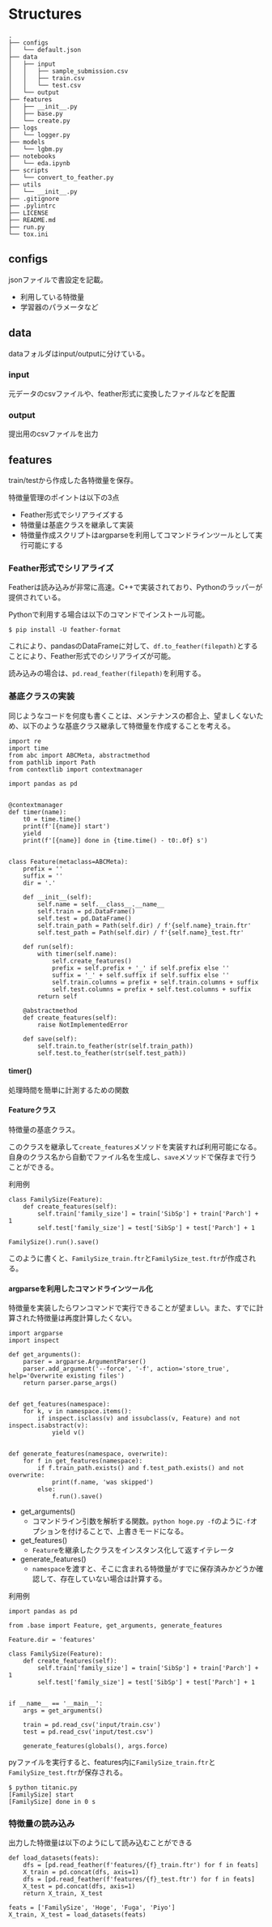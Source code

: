 # Structures
```
.
├── configs
│   └── default.json
├── data
│   ├── input
│   │   ├── sample_submission.csv
│   │   ├── train.csv
│   │   └── test.csv
│   └── output
├── features
│   ├── __init__.py
│   ├── base.py
│   └── create.py
├── logs
│   └── logger.py
├── models
│   └── lgbm.py
├── notebooks
│   └── eda.ipynb
├── scripts
│   └── convert_to_feather.py
├── utils
│   └── __init__.py
├── .gitignore
├── .pylintrc
├── LICENSE
├── README.md
├── run.py
└── tox.ini
```
## configs
jsonファイルで書設定を記載。
* 利用している特徴量
* 学習器のパラメータなど

## data
dataフォルダはinput/outputに分けている。
### input
元データのcsvファイルや、feather形式に変換したファイルなどを配置
### output
提出用のcsvファイルを出力

## features
train/testから作成した各特徴量を保存。

特徴量管理のポイントは以下の3点
* Feather形式でシリアライズする
* 特徴量は基底クラスを継承して実装
* 特徴量作成スクリプトはargparseを利用してコマンドラインツールとして実行可能にする
### Feather形式でシリアライズ
Featherは読み込みが非常に高速。C++で実装されており、Pythonのラッパーが提供されている。

Pythonで利用する場合は以下のコマンドでインストール可能。
```
$ pip install -U feather-format
```
これにより、pandasのDataFrameに対して、`df.to_feather(filepath)`とすることにより、Feather形式でのシリアライズが可能。

読み込みの場合は、`pd.read_feather(filepath)`を利用する。

### 基底クラスの実装
同じようなコードを何度も書くことは、メンテナンスの都合上、望ましくないため、以下のような基底クラス継承して特徴量を作成することを考える。

```
import re
import time
from abc import ABCMeta, abstractmethod
from pathlib import Path
from contextlib import contextmanager

import pandas as pd


@contextmanager
def timer(name):
    t0 = time.time()
    print(f'[{name}] start')
    yield
    print(f'[{name}] done in {time.time() - t0:.0f} s')


class Feature(metaclass=ABCMeta):
    prefix = ''
    suffix = ''
    dir = '.'
    
    def __init__(self):
        self.name = self.__class__.__name__
        self.train = pd.DataFrame()
        self.test = pd.DataFrame()
        self.train_path = Path(self.dir) / f'{self.name}_train.ftr'
        self.test_path = Path(self.dir) / f'{self.name}_test.ftr'
    
    def run(self):
        with timer(self.name):
            self.create_features()
            prefix = self.prefix + '_' if self.prefix else ''
            suffix = '_' + self.suffix if self.suffix else ''
            self.train.columns = prefix + self.train.columns + suffix
            self.test.columns = prefix + self.test.columns + suffix
        return self
    
    @abstractmethod
    def create_features(self):
        raise NotImplementedError
    
    def save(self):
        self.train.to_feather(str(self.train_path))
        self.test.to_feather(str(self.test_path))
```
#### timer()
処理時間を簡単に計測するための関数
#### Featureクラス
特徴量の基底クラス。

このクラスを継承して`create_features`メソッドを実装すれば利用可能になる。自身のクラス名から自動でファイル名を生成し、`save`メソッドで保存まで行うことができる。

利用例
```
class FamilySize(Feature):
    def create_features(self):
        self.train['family_size'] = train['SibSp'] + train['Parch'] + 1
        self.test['family_size'] = test['SibSp'] + test['Parch'] + 1

FamilySize().run().save()
```
このように書くと、`FamilySize_train.ftr`と`FamilySize_test.ftr`が作成される。
#### argparseを利用したコマンドラインツール化
特徴量を実装したらワンコマンドで実行できることが望ましい。また、すでに計算された特徴量は再度計算したくない。
```
import argparse
import inspect

def get_arguments():
    parser = argparse.ArgumentParser()
    parser.add_argument('--force', '-f', action='store_true', help='Overwrite existing files')
    return parser.parse_args()


def get_features(namespace):
    for k, v in namespace.items():
        if inspect.isclass(v) and issubclass(v, Feature) and not inspect.isabstract(v):
            yield v()


def generate_features(namespace, overwrite):
    for f in get_features(namespace):
        if f.train_path.exists() and f.test_path.exists() and not overwrite:
            print(f.name, 'was skipped')
        else:
            f.run().save()
```
* get_arguments()
  * コマンドライン引数を解析する関数。`python hoge.py -f`のように`-f`オプションを付けることで、上書きモードになる。
* get_features()
  * `Feature`を継承したクラスをインスタンス化して返すイテレータ
* generate_features()
  * `namespace`を渡すと、そこに含まれる特徴量がすでに保存済みかどうか確認して、存在していない場合は計算する。

利用例
```
import pandas as pd

from .base import Feature, get_arguments, generate_features

Feature.dir = 'features'

class FamilySize(Feature):
    def create_features(self):
        self.train['family_size'] = train['SibSp'] + train['Parch'] + 1
        self.test['family_size'] = test['SibSp'] + test['Parch'] + 1


if __name__ == '__main__':
    args = get_arguments()

    train = pd.read_csv('input/train.csv')
    test = pd.read_csv('input/test.csv')

    generate_features(globals(), args.force)
```
pyファイルを実行すると、features内に`FamilySize_train.ftr`と`FamilySize_test.ftr`が保存される。
```
$ python titanic.py
[FamilySize] start
[FamilySize] done in 0 s
```
### 特徴量の読み込み
出力した特徴量は以下のようにして読み込むことができる
```
def load_datasets(feats):
    dfs = [pd.read_feather(f'features/{f}_train.ftr') for f in feats]
    X_train = pd.concat(dfs, axis=1)
    dfs = [pd.read_feather(f'features/{f}_test.ftr') for f in feats]
    X_test = pd.concat(dfs, axis=1)
    return X_train, X_test

feats = ['FamilySize', 'Hoge', 'Fuga', 'Piyo']
X_train, X_test = load_datasets(feats)
```
